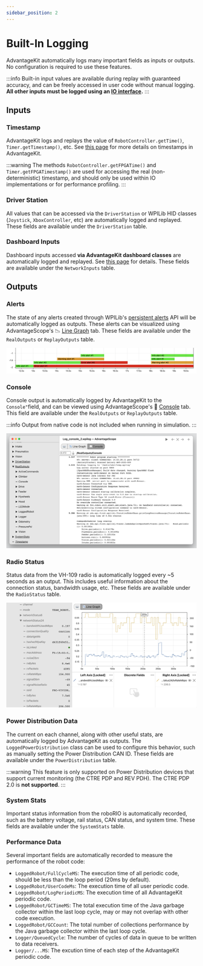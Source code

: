 ```yaml
---
sidebar_position: 2
---
```


# Built-In Logging

AdvantageKit automatically logs many important fields as inputs or outputs. No configuration is required to use these features.

:::info
Built-in input values are available during replay with guaranteed accuracy, and can be freely accessed in user code without manual logging. **All other inputs must be logged using an [IO interface](./recording-inputs/io-interfaces.md).**
:::

## Inputs

### Timestamp

AdvantageKit logs and replays the value of `RobotController.getTime()`, `Timer.getTimestamp()`, etc. See [this page](./deterministic-timestamps.md) for more details on timestamps in AdvantageKit.

:::warning
The methods `RobotController.getFPGATime()` and `Timer.getFPGATimestamp()` are used for accessing the real (non-deterministic) timestamp, and should only be used within IO implementations or for performance profiling.
:::

### Driver Station

All values that can be accessed via the `DriverStation` or WPILib HID classes (`Joystick`, `XboxController`, etc) are automatically logged and replayed. These fields are available under the `DriverStation` table.

### Dashboard Inputs

Dashboard inputs accessed **via AdvantageKit dashboard classes** are automatically logged and replayed. See [this page](./recording-inputs/dashboard-inputs.md) for details. These fields are available under the `NetworkInputs` table.

## Outputs

### Alerts

The state of any alerts created through WPILib's [persistent alerts](https://docs.wpilib.org/en/latest/docs/software/telemetry/persistent-alerts.html) API will be automatically logged as outputs. These alerts can be visualized using AdvantageScope's 📉 [Line Graph](https://docs.advantagescope.org/tab-reference/line-graph) tab. These fields are available under the `RealOutputs` or `ReplayOutputs` table.

![Alerts screenshot](img/alerts-1.png)

### Console

Console output is automatically logged by AdvantageKit to the `Console"`field, and can be viewed using AdvantageScope's 💬 [Console](https://docs.advantagescope.org/tab-reference/console) tab. This field are available under the `RealOutputs` or `ReplayOutputs` table.

:::info
Output from native code is not included when running in simulation.
:::

![Console screenshot](img/console-1.png)

### Radio Status

Status data from the VH-109 radio is automatically logged every ~5 seconds as an output. This includes useful information about the connection status, bandwidth usage, etc. These fields are available under the `RadioStatus` table.

![Radio data](img/radio-1.png)

### Power Distribution Data

The current on each channel, along with other useful stats, are automatically logged by AdvantageKit as outputs. The `LoggedPowerDistribution` class can be used to configure this behavior, such as manually setting the Power Distribution CAN ID. These fields are available under the `PowerDistribution` table.

:::warning
This feature is only supported on Power Distribution devices that support current monitoring (the CTRE PDP and REV PDH). The CTRE PDP 2.0 is **not supported**.
:::

### System Stats

Important status information from the roboRIO is automatically recorded, such as the battery voltage, rail status, CAN status, and system time. These fields are available under the `SystemStats` table.

### Performance Data

Several important fields are automatically recorded to measure the performance of the robot code:

- `LoggedRobot/FullCycleMS`: The execution time of all periodic code, should be less than the loop period (20ms by default).
- `LoggedRobot/UserCodeMs`: The execution time of all user periodic code.
- `LoggedRobot/LogPeriodicMS`: The execution time of all AdvantageKit periodic code.
- `LoggedRobot/GCTimeMS`: The total execution time of the Java garbage collector within the last loop cycle, may or may not overlap with other code execution.
- `LoggedRobot/GCCount`: The total number of collections performance by the Java garbage collector within the last loop cycle.
- `Logger/QueuedCycle`: The number of cycles of data in queue to be written to data receivers.
- `Logger/...MS`: The excution time of each step of the AdvantageKit periodic code.
